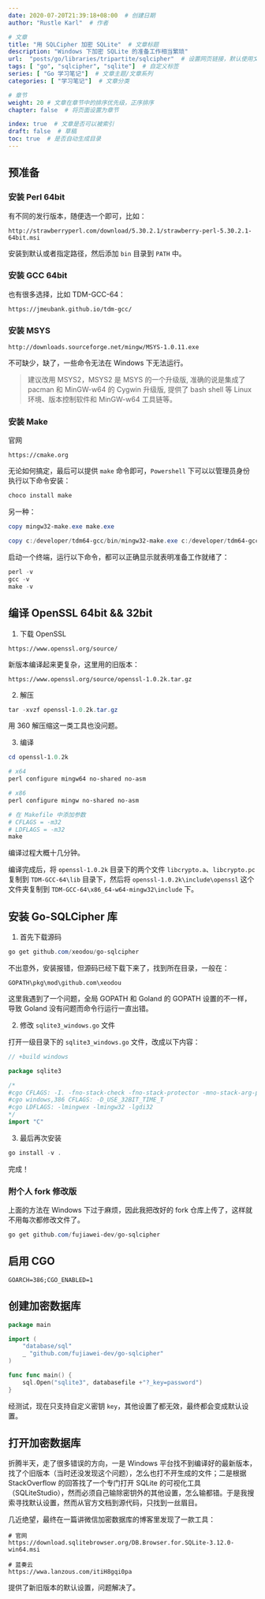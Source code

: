 ```yaml
---
date: 2020-07-20T21:39:18+08:00  # 创建日期
author: "Rustle Karl"  # 作者

# 文章
title: "用 SQLCipher 加密 SQLite"  # 文章标题
description: "Windows 下加密 SQLite 的准备工作相当繁琐"
url:  "posts/go/libraries/tripartite/sqlcipher"  # 设置网页链接，默认使用文件名
tags: [ "go", "sqlcipher", "sqlite"]  # 自定义标签
series: [ "Go 学习笔记"]  # 文章主题/文章系列
categories: [ "学习笔记"]  # 文章分类

# 章节
weight: 20 # 文章在章节中的排序优先级，正序排序
chapter: false  # 将页面设置为章节

index: true  # 文章是否可以被索引
draft: false  # 草稿
toc: true  # 是否自动生成目录
---
```


## 预准备

### 安装 Perl 64bit

有不同的发行版本，随便选一个即可，比如：

```
http://strawberryperl.com/download/5.30.2.1/strawberry-perl-5.30.2.1-64bit.msi
```

安装到默认或者指定路径，然后添加 `bin` 目录到 `PATH` 中。

### 安装 GCC 64bit

也有很多选择，比如 TDM-GCC-64：

```
https://jmeubank.github.io/tdm-gcc/
```

### 安装 MSYS

```
http://downloads.sourceforge.net/mingw/MSYS-1.0.11.exe
```

不可缺少，缺了，一些命令无法在 Windows 下无法运行。

> 建议改用 MSYS2，MSYS2 是 MSYS 的一个升级版, 准确的说是集成了 pacman 和 MinGW-w64 的 Cygwin 升级版, 提供了 bash shell 等 Linux 环境、版本控制软件和 MinGW-w64 工具链等。

### 安装 Make

官网

```
https://cmake.org
```

无论如何搞定，最后可以提供 `make` 命令即可，`Powershell` 下可以以管理员身份执行以下命令安装：

```powershell
choco install make
```

另一种：

```powershell
copy mingw32-make.exe make.exe

copy c:/developer/tdm64-gcc/bin/mingw32-make.exe c:/developer/tdm64-gcc/bin/make.exe
```

启动一个终端，运行以下命令，都可以正确显示就表明准备工作就绪了：

```powershell
perl -v
gcc -v
make -v
```

## 编译 OpenSSL 64bit && 32bit

1. 下载 OpenSSL

```
https://www.openssl.org/source/
```

新版本编译起来更复杂，这里用的旧版本：

```
https://www.openssl.org/source/openssl-1.0.2k.tar.gz
```

2. 解压

```powershell
tar -xvzf openssl-1.0.2k.tar.gz
```

用 360 解压缩这一类工具也没问题。

3. 编译

```powershell
cd openssl-1.0.2k

# x64
perl configure mingw64 no-shared no-asm

# x86 
perl configure mingw no-shared no-asm

# 在 Makefile 中添加参数
# CFLAGS = -m32
# LDFLAGS = -m32
make
```

编译过程大概十几分钟。

编译完成后，将 `openssl-1.0.2k` 目录下的两个文件 `libcrypto.a`、`libcrypto.pc` 复制到 `TDM-GCC-64\lib` 目录下，然后将 `openssl-1.0.2k\include\openssl` 这个文件夹复制到 `TDM-GCC-64\x86_64-w64-mingw32\include` 下。

## 安装 Go-SQLCipher 库

1. 首先下载源码

```powershell
go get github.com/xeodou/go-sqlcipher
```

不出意外，安装报错，但源码已经下载下来了，找到所在目录，一般在：

```
GOPATH\pkg\mod\github.com\xeodou
```

这里我遇到了一个问题，全局 GOPATH 和 Goland 的 GOPATH 设置的不一样，导致 Goland 没有问题而命令行运行一直出错。

2. 修改 `sqlite3_windows.go` 文件

打开一级目录下的  `sqlite3_windows.go` 文件，改成以下内容：

```go
// +build windows

package sqlite3

/*
#cgo CFLAGS: -I. -fno-stack-check -fno-stack-protector -mno-stack-arg-probe
#cgo windows,386 CFLAGS: -D_USE_32BIT_TIME_T
#cgo LDFLAGS: -lmingwex -lmingw32 -lgdi32
*/
import "C"
```

3. 最后再次安装

```powershell
go install -v .
```

完成！

### 附个人 fork 修改版

上面的方法在 Windows 下过于麻烦，因此我把改好的 fork 仓库上传了，这样就不用每次都修改文件了。

```powershell
go get github.com/fujiawei-dev/go-sqlcipher 
```

## 启用 CGO

```shell
GOARCH=386;CGO_ENABLED=1
```

## 创建加密数据库

```go
package main

import (
	"database/sql"
	_ "github.com/fujiawei-dev/go-sqlcipher"
)

func func main() {
    sql.Open("sqlite3", databasefile +"?_key=password")
}
```

经测试，现在只支持自定义密钥 `key`，其他设置了都无效，最终都会变成默认设置。

## 打开加密数据库

折腾半天，走了很多错误的方向，一是 Windows 平台找不到编译好的最新版本，找了个旧版本（当时还没发现这个问题），怎么也打不开生成的文件；二是根据 StackOverflow 的回答找了一个专门打开 SQLite 的可视化工具（SQLiteStudio），然而必须自己输除密钥外的其他设置，怎么输都错。于是我搜索寻找默认设置，然而从官方文档到源代码，只找到一丝眉目。

几近绝望，最终在一篇讲微信加密数据库的博客里发现了一款工具：

```shell
# 官网
https://download.sqlitebrowser.org/DB.Browser.for.SQLite-3.12.0-win64.msi

# 蓝奏云
https://wwa.lanzous.com/itiH8gqi0pa
```

提供了新旧版本的默认设置，问题解决了。
